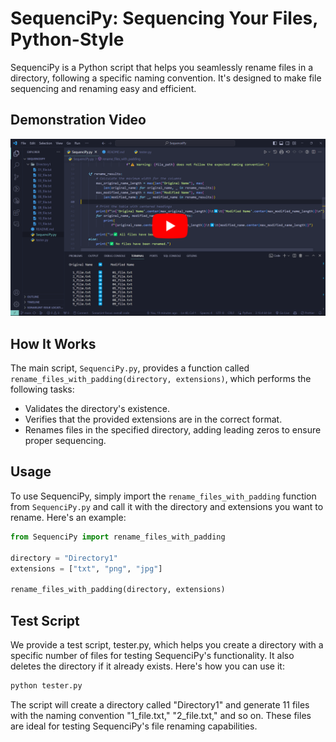 # SequenciPy: Sequencing Your Files, Python-Style

SequenciPy is a Python script that helps you seamlessly rename files in a directory, following a specific naming convention. It's designed to make file sequencing and renaming easy and efficient.

## Demonstration Video

[![SequenciPy Demonstration](./video/thumbnail2.png)](https://youtu.be/HFTU-eKdv68)

## How It Works

The main script, `SequenciPy.py`, provides a function called `rename_files_with_padding(directory, extensions)`, which performs the following tasks:

- Validates the directory's existence.
- Verifies that the provided extensions are in the correct format.
- Renames files in the specified directory, adding leading zeros to ensure proper sequencing.

## Usage

To use SequenciPy, simply import the `rename_files_with_padding` function from `SequenciPy.py` and call it with the directory and extensions you want to rename. Here's an example:

```python
from SequenciPy import rename_files_with_padding

directory = "Directory1"
extensions = ["txt", "png", "jpg"]

rename_files_with_padding(directory, extensions)
```

## Test Script

We provide a test script, tester.py, which helps you create a directory with a specific number of files for testing SequenciPy's functionality. It also deletes the directory if it already exists. Here's how you can use it:

```bash
python tester.py
```

The script will create a directory called "Directory1" and generate 11 files with the naming convention "1_file.txt," "2_file.txt," and so on. These files are ideal for testing SequenciPy's file renaming capabilities.
